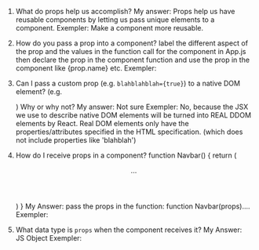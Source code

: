 1. What do props help us accomplish?
   My answer:
   Props help us have reusable components by letting us pass unique elements to a component.
   Exempler:
   Make a component more reusable.

2. How do you pass a prop into a component?
   label the different aspect of the prop and the values in the function call for the component in App.js then declare the prop in the component function and use the prop in the component like {prop.name} etc.
   Exempler:
   <MyAwesomeHeader title="???">

3. Can I pass a custom prop (e.g. `blahblahblah={true}`) to a native
   DOM element? (e.g. <div blahblahblah={true}>) Why or why not?
   My answer:
   Not sure
   Exempler:
   No, because the JSX we use to describe native DOM elements will be turned into REAL DDOM elements by React. Real DOM elements only have the properties/attributes specified in the HTML specification. (which does not include properties like 'blahblah')

4. How do I receive props in a component?
   function Navbar() {
   return (
   <header>
   ...
   </header>
   )
   }
   My Answer:
   pass the props in the function:
   function Navbar(props)....
   Exempler:

5. What data type is `props` when the component receives it?
   My Answer:
   JS Object
   Exempler:
